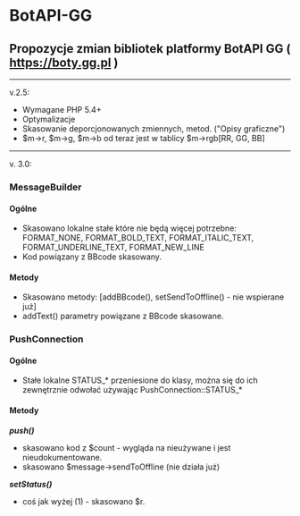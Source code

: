 # BotAPI-GG
## Propozycje zmian bibliotek platformy BotAPI GG ( https://boty.gg.pl )

---

v.2.5:

* Wymagane PHP 5.4+
* Optymalizacje
* Skasowanie deporcjonowanych zmiennych, metod. ("Opisy graficzne")
* $m->r, $m->g, $m->b od teraz jest w tablicy $m->rgb[RR, GG, BB]

----

v. 3.0:

### MessageBuilder
#### Ogólne
 * Skasowano lokalne stałe które nie będą więcej potrzebne: FORMAT_NONE, FORMAT_BOLD_TEXT, FORMAT_ITALIC_TEXT, FORMAT_UNDERLINE_TEXT, FORMAT_NEW_LINE
 * Kod powiązany z BBcode skasowany.
#### Metody
 * Skasowano metody: [addBBcode(), setSendToOffline() - nie wspierane już]
 * addText() parametry powiązane z BBcode skasowane.

### PushConnection
#### Ogólne
 * Stałe lokalne STATUS_* przeniesione do klasy, można się do ich zewnętrznie odwołać używając PushConnection::STATUS_*
#### Metody
 ***push()***
  * skasowano kod z $count - wygląda na nieużywane i jest nieudokumentowane.
  * skasowano $message->sendToOffline (nie działa już)

 ***setStatus()***
  * coś jak wyżej (1) - skasowano $r.

